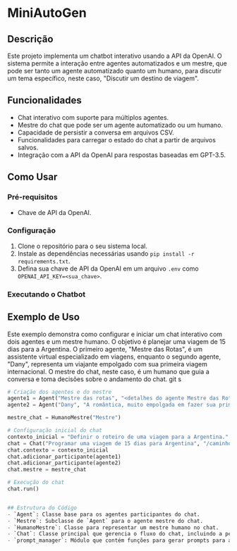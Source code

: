 # MiniAutoGen

## Descrição
Este projeto implementa um chatbot interativo usando a API da OpenAI. O sistema permite a interação entre agentes automatizados e um mestre, que pode ser tanto um agente automatizado quanto um humano, para discutir um tema específico, neste caso, "Discutir um destino de viagem".


## Funcionalidades
- Chat interativo com suporte para múltiplos agentes.
- Mestre do chat que pode ser um agente automatizado ou um humano.
- Capacidade de persistir a conversa em arquivos CSV.
- Funcionalidades para carregar o estado do chat a partir de arquivos salvos.
- Integração com a API da OpenAI para respostas baseadas em GPT-3.5.


## Como Usar
### Pré-requisitos
- Chave de API da OpenAI.


### Configuração
1. Clone o repositório para o seu sistema local.
2. Instale as dependências necessárias usando `pip install -r requirements.txt`.
3. Defina sua chave de API da OpenAI em um arquivo `.env` como `OPENAI_API_KEY=<sua_chave>`.


### Executando o Chatbot
## Exemplo de Uso

Este exemplo demonstra como configurar e iniciar um chat interativo com dois agentes e um mestre humano. O objetivo é planejar uma viagem de 15 dias para a Argentina. O primeiro agente, "Mestre das Rotas", é um assistente virtual especializado em viagens, enquanto o segundo agente, "Dany", representa um viajante empolgado com sua primeira viagem internacional. O mestre do chat, neste caso, é um humano que guia a conversa e toma decisões sobre o andamento do chat.
git s
```python
# Criação dos agentes e do mestre
agente1 = Agent("Mestre das rotas", "<detalhes do agente Mestre das Rotas>")
agente2 = Agent("Dany", "A romântica, muito empolgada em fazer sua primeira viagem internacional.")

mestre_chat = HumanoMestre("Mestre")

# Configuração inicial do chat
contexto_inicial = "Definir o roteiro de uma viagem para a Argentina."
chat = Chat("Programar uma viagem de 15 dias para Argentina", "/caminho/para/salvar/o/chat")
chat.contexto = contexto_inicial
chat.adicionar_participante(agente1)
chat.adicionar_participante(agente2)
chat.mestre = mestre_chat

# Execução do chat
chat.run()


## Estrutura do Código
- `Agent`: Classe base para os agentes participantes do chat.
- `Mestre`: Subclasse de `Agent` para o agente mestre do chat.
- `HumanoMestre`: Classe para representar um mestre humano no chat.
- `Chat`: Classe principal que gerencia o fluxo do chat, incluindo a persistência e carregamento de conversas.
- `prompt_manager`: Módulo que contém funções para gerar prompts para a API da OpenAI.
